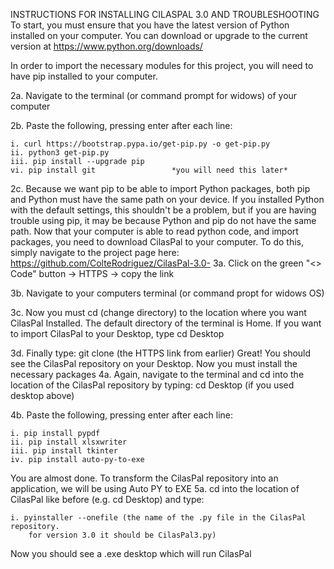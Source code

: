 INSTRUCTIONS FOR INSTALLING CILASPAL 3.0 AND TROUBLESHOOTING
To start, you must ensure that you have the latest version of Python installed on your computer. You can download or upgrade to the current version at https://www.python.org/downloads/

In order to import the necessary modules for this project, you will need to have pip installed to your computer.

2a. Navigate to the terminal (or command prompt for widows) of your computer 

2b. Paste the following, pressing enter after each line: 

    i. curl https://bootstrap.pypa.io/get-pip.py -o get-pip.py
    ii. python3 get-pip.py
    iii. pip install --upgrade pip
    vi. pip install git                 *you will need this later*

2c. Because we want pip to be able to import Python packages, 
    both pip and Python must have the same path on your device. 
    If you installed Python with the default settings, this shouldn't 
    be a problem, but if you are having trouble using pip, it may be because 
    Python and pip do not have the same path. 
Now that your computer is able to read python code, and import packages, you need to download CilasPal to your computer. To do this, simply navigate to the project page here: https://github.com/ColteRodriguez/CilasPal-3.0-
3a. Click on the green "<> Code" button -> HTTPS -> copy the link

3b. Navigate to your computers terminal (or command propt for widows OS)

3c. Now you must cd (change directory) to the location where you want CilasPal Installed. 
    The default directory of the terminal is Home. If you want to import CilasPal to your 
    Desktop, type cd Desktop

3d. Finally type: git clone (the HTTPS link from earlier)
Great! You should see the CilasPal repository on your Desktop. Now you must install the necessary packages
4a. Again, navigate to the terminal and cd into the location of the CilasPal
    repository by typing: cd Desktop (if you used desktop above)

4b. Paste the following, pressing enter after each line:
    
    i. pip install pypdf
    ii. pip install xlsxwriter
    iii. pip install tkinter
    iv. pip install auto-py-to-exe
You are almost done. To transform the CilasPal repository into an application, we will be using Auto PY to EXE
5a. cd into the location of CilasPal like before (e.g. cd Desktop) and type:

    i. pyinstaller --onefile (the name of the .py file in the CilasPal repository.
        for version 3.0 it should be CilasPal3.py)
Now you should see a .exe desktop which will run CilasPal
